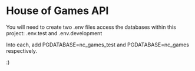 # House of Games API

You will need to create two .env files access the databases within this project: .env.test and .env.development

Into each, add PGDATABASE=nc_games_test and PGDATABASE=nc_games respectively.

:)